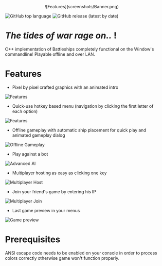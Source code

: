 <div style="text-align: center;">
![Features](screenshots/Banner.png)
</div>

![GitHub top language](https://img.shields.io/github/languages/top/nizar1999/codeships?color=%2303a9f4)
![GitHub release (latest by date)](https://img.shields.io/github/v/release/nizar1999/Codeships?color=%2303a9f4)

# *The tides of war rage on..* !

C++ implementation of Battleships completely functional on the Window's commandline!
Playable offline and over LAN.

# Features
- Pixel by pixel crafted graphics with an animated intro

![Features](screenshots/intro.PNG)

- Quick-use hotkey based menu (navigation by clicking the first letter of each option)

![Features](screenshots/menu.PNG)

- Offline gameplay with automatic ship placement for quick play and animated gameplay dialog

![Offline Gameplay](screenshots/gameplay1.PNG)

- Play against a bot

![Advanced AI](screenshots/gameplay2.PNG)

- Multiplayer hosting as easy as clicking one key

![Multiplayer Host](screenshots/mhost.PNG)

- Join your friend's game by entering his IP

![Multiplayer Join](screenshots/mjoin.PNG)

- Last game preview in your menus

![Game preview](screenshots/EndGame2.PNG)

# Prerequisites
ANSI escape code needs to be enabled on your console in order to process colors correctly otherwise game won't function properly.
